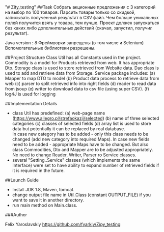 "# Zity_testing" 
##Task
Собрать акционные предложения с 3 категорий на выбор по 100 товаров. Парсить товары только со скидкой, записывать полученный результат в CSV файл. Чем больше уникальных полей получится взять у товара, тем лучше.
Проект должен запускаться без каких либо дополнительных действий (скачал, запустил, получил результат).

Java version : 8
Фреймворки запрещены (в том числе и Selenium)
Вспомогательные библиотеки разрешены.

##Project Structure
Class Util has all Constants used in the project.
Commodity is a model for Products retrieved from web. It has appropriate Dto.
Storage class is used to store retrieved from Website data.
Dao class is used to add and retrieve data from Storage.
Service package includes: 
(a) Mapper to map DTO to model
(b) Product data process to retrieve data from web
(c) parser to split retrieved info into right fields
(d) reader to read data from jsoup
(e) writer to download data to csv file (using super CSV).
(f) log4J is used for logging

##Implementation Details
- class Util has predefined: 
(a) web-page name (https://www.allegro.pl/strefaokazji/selected) 
(b) name of three selected categories
(c) classes of selected fields
(d) array list is used to store data but potentially it can be replaced by real database.  
In case new category has to be added - only this class needs to be changed (add new category into required Maps). In case new fields need to be added - appropriate Maps have to be changed. But also class Commodities, Dto and Mapper are to be adjusted appropriately. No need to change Reader, Writer, Parser ro Service classes.  
- several "Setting..Service" classes (which implements the same Interface) were set to have ability to expand number of retrieved fields if it is required in the future.  

##Launch Guide
- Install JDK 1.8, Maven, tomcat.
- change output file name in Util.Class (constant OUTPUT_FILE) if you want to save it in another directory.
- run main method on Main.class.

###Author

Felix Yaroslavskiy
https://github.com/fyarkiy/Zipy_testing
